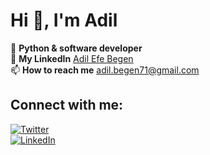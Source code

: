 # Hi 👋, I'm Adil

🌱 **Python & software developer**  
📄 **My LinkedIn** [Adil Efe Begen](https://www.linkedin.com/in/adilefe-begen/)  
📫 **How to reach me** [adil.begen71@gmail.com](mailto:adil.begen71@gmail.com)  

## Connect with me:
[![Twitter](https://img.shields.io/badge/Twitter-1DA1F2?style=for-the-badge&logo=twitter&logoColor=white)](https://twitter.com/)  
[![LinkedIn](https://img.shields.io/badge/LinkedIn-0077B5?style=for-the-badge&logo=linkedin&logoColor=white)](https://www.linkedin.com/in/adilefe-begen/)  
